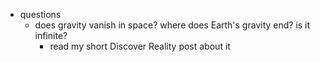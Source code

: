 
  * questions
    * does gravity vanish in space? where does Earth's gravity end? is it infinite?
      * read my short Discover Reality post about it